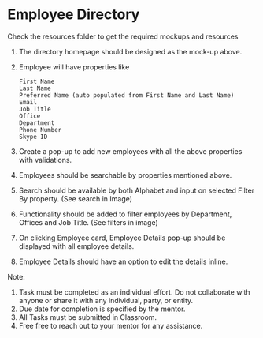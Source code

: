 # Employee Directory

Check the resources folder to get the required mockups and resources

 1. The directory homepage should be designed as the mock-up above.
 2. Employee will have properties like

	    First Name
	    Last Name
	    Preferred Name (auto populated from First Name and Last Name)
	    Email
	    Job Title
	    Office
	    Department
	    Phone Number
	    Skype ID

 3. Create a pop-up to add new employees with all the above properties
    with validations.
 4.	Employees should be searchable by properties mentioned above.
 5.	Search should be available by both Alphabet and input on selected Filter By property. (See search in Image)
 6.	Functionality should be added to filter employees by Department, Offices and Job Title. (See filters in image)
 7.	On clicking Employee card, Employee Details pop-up should be displayed with all employee details.
 8.	Employee Details should have an option to edit the details inline.

Note:
1. Task must be completed as an individual effort. Do not collaborate with anyone or share it with any individual, party, or entity.
2. Due date for completion is specified by the mentor.
3. All Tasks must be submitted in Classroom.
4. Free free to reach out to your mentor for any assistance.
